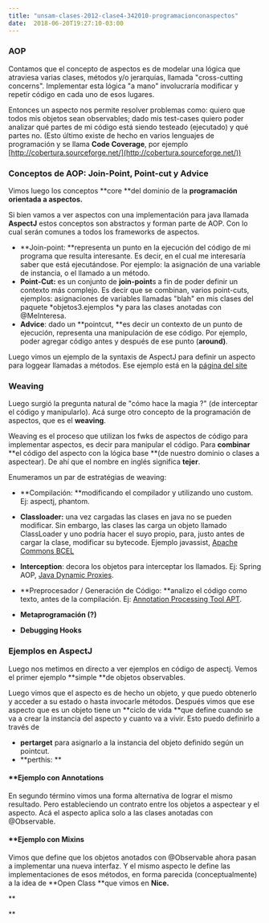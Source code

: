 ```yaml
---
title: "unsam-clases-2012-clase4-342010-programacionconaspectos"
date:  2018-06-20T19:27:10-03:00
---
```



### AOP

Contamos que el concepto de aspectos es de modelar una lógica que atraviesa varias clases, métodos y/o jerarquías, llamada "cross-cutting concerns".
Implementar esta lógica "a mano" involucraría modificar y repetir código en cada uno de esos lugares.


Entonces un aspecto nos permite resolver problemas como: quiero que todos mis objetos sean observables; dado mis test-cases quiero poder analizar qué partes de mi código está siendo testeado (ejecutado) y qué partes no. (Esto último existe de hecho en varios lenguajes de programación y se llama **Code Coverage**, por ejemplo [http://cobertura.sourceforge.net/](http://cobertura.sourceforge.net/))
### Conceptos de AOP: Join-Point, Point-cut y Advice

Vimos luego los conceptos **core **del dominio de la **programación orientada a aspectos.**

Si bien vamos a ver aspectos con una implementación para java llamada **AspectJ** estos conceptos son abstractos y forman parte de AOP. Con lo cual serán comunes a todos los frameworks de aspectos.

* **Join-point: **representa un punto en la ejecución del código de mi programa que resulta interesante. Es decir, en el cual me interesaría saber que está ejecutándose. Por ejemplo: la asignación de una variable de instancia, o el llamado a un método.
* **Point-Cut:** es un conjunto de **join-point**s a fin de poder definir un contexto más complejo. Es decir que se combinan, varios point-cuts, ejemplos: asignaciones de variables llamadas "blah" en mis clases del paquete *objetos3.ejemplos *y para las clases anotadas con @MeInteresa.
* **Advice**: dado un **pointcut, **es decir un contexto de un punto de ejecución, representa una manipulación de ese código. Por ejemplo, poder agregar código antes y después de ese punto (**around)**.

Luego vimos un ejemplo de la syntaxis de AspectJ para definir un aspecto para loggear llamadas a métodos.
Ese ejemplo está en la [página del site](../conceptos-aop)
### Weaving

Luego surgió la pregunta natural de "cómo hace la magia ?" (de interceptar el código y manipularlo).
Acá surge otro concepto de la programación de aspectos, que es el **weaving**.


Weaving es el proceso que utilizan los fwks de aspectos de código para implementar aspectos, es decir para manipular el código. Para **combinar** **el código del aspecto con la lógica base **(de nuestro dominio o clases a aspectear).
De ahí que el nombre en inglés significa **tejer**.


Enumeramos un par de estratégias de weaving:

* **Compilación: **modificando el compilador y utilizando uno custom. Ej: aspectj, phantom.
* **Classloader:** una vez cargadas las clases en java no se pueden modificar. Sin embargo, las clases las carga un objeto llamado ClassLoader y uno podría hacer el suyo propio, para, justo antes de cargar la clase, modificar su bytecode. Ejemplo javassist, [Apache Commons BCEL](http://commons.apache.org/bcel/)
* **Interception**: decora los objetos para interceptar los llamados. Ej: Spring AOP, [Java Dynamic Proxies](http://download.oracle.com/javase/1.3/docs/guide/reflection/proxy.html).
* **Preprocesador / Generación de Código: **analizo el código como texto, antes de la compilación. Ej: [Annotation Processing Tool APT](http://download.oracle.com/javase/1.5.0/docs/guide/apt/GettingStarted.html).
* **Metaprogramación (?)**

* **Debugging Hooks**


### Ejemplos en AspectJ

Luego nos metimos en directo a ver ejemplos en código de aspectj.
Vemos el primer ejemplo **simple **de objetos observables.


Luego vimos que el aspecto es de hecho un objeto, y que puedo obtenerlo y acceder a su estado o hasta invocarle métodos.
Después vimos que ese aspecto que es un objeto tiene un **ciclo de vida **que define cuando se va a crear la instancia del aspecto y cuanto va a vivir. Esto puedo definirlo a través de 

* **pertarget** para asignarlo a la instancia del objeto definido según un pointcut.
* **perthis: **




#### **[]()Ejemplo con Annotations

En segundo término vimos una forma alternativa de lograr el mismo resultado. Pero estableciendo un contrato entre los objetos a aspectear y el aspecto.
Acá el aspecto aplica solo a las clases anotadas con @Observable.
#### **[]()Ejemplo con Mixins

Vimos que define que los objetos anotados con @Observable ahora pasan a implementar una nueva interfaz.
Y el mismo aspecto le define las implementaciones de esos métodos, en forma parecida (conceptualmente) a la idea de **Open Class **que vimos en **Nice.**

**

**